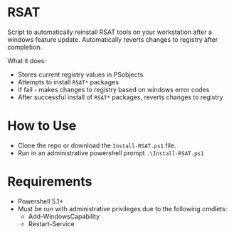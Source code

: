 # RSAT
Script to automatically reinstall RSAT tools on your workstation after a windows feature update. Automatically reverts changes to registry after completion.

What it does:
* Stores current registry values in PSobjects
* Attempts to install `RSAT*` packages
* If fail - makes changes to registry based on windows error codes
* After successful install of `RSAT*` packages, reverts changes to registry

# How to Use
* Clone the repo or download the `Install-RSAT.ps1` file.
* Run in an administrative powershell prompt `.\Install-RSAT.ps1`

# Requirements
* Powershell 5.1+
* Must be run with administrative privileges due to the following cmdlets:
  * Add-WindowsCapability
  * Restart-Service
